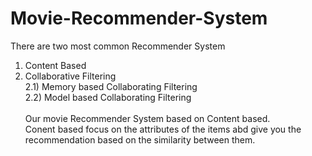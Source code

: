 # Movie-Recommender-System
There are two most common Recommender System
1) Content Based
2) Collaborative Filtering\
  2.1) Memory based Collaborating Filtering\
  2.2) Model based Collaborating Filtering\
\
Our movie Recommender System based on Content based.\
Conent based focus on the attributes of the items abd give you the recommendation based on the similarity between them.
